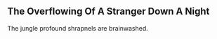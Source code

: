 The Overflowing Of A Stranger Down A Night
------------------------------------------
The jungle profound shrapnels are brainwashed.  
